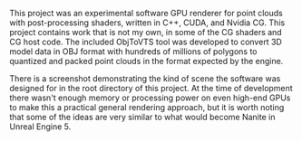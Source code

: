 This project was an experimental software GPU renderer for point clouds with post-processing shaders, written in C++, CUDA, and Nvidia CG. This project contains work that is not my own, in some of the CG shaders and CG host code.
The included ObjToVTS tool was developed to convert 3D model data in OBJ format with hundreds of millions of polygons to quantized and packed point clouds in the format expected by the engine.

There is a screenshot demonstrating the kind of scene the software was designed for in the root directory of this project. At the time of development there wasn't enough memory or processing power on even high-end GPUs to make this a practical general rendering approach, but it is worth noting that some of the ideas are very similar to what would become Nanite in Unreal Engine 5.

